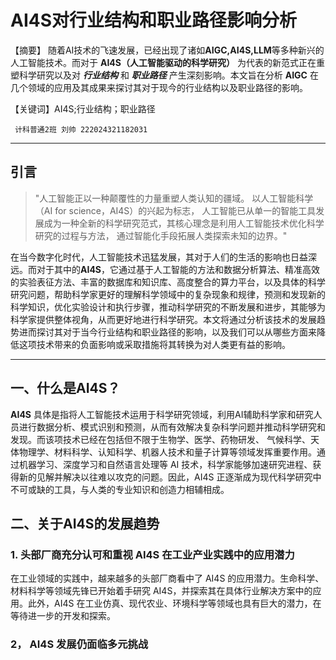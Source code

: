# AI4S对行业结构和职业路径影响分析


 【摘要】  随着AI技术的飞速发展，已经出现了诸如**AIGC,AI4S,LLM**等多种新兴的人工智能技术。而对于 **AI4S（人工智能驱动的科学研究）** 为代表的新范式正在重塑科学研究以及对 
 ***行业结构*** 和 ***职业路径*** 产生深刻影响。本文旨在分析 **AIGC** 在几个领域的应用及其成果来探讨其对于现今的行业结构以及职业路径的影响。  
 
 【关键词】AI4S;行业结构；职业路径    
 
     计科普通2班 刘帅 222024321182031
 ***  
 ##  引言
   > "人工智能正以一种颠覆性的力量重塑人类认知的疆域。 以人工智能科学（AI for science，AI4S）的兴起为标志， 人工智能已从单一的智能工具发展成为一种全新的科学研究范式，其核心理念是利用人工智能技术优化科学研究的过程与方法， 通过智能化手段拓展人类探索未知的边界。"
> 
在当今数字化时代，人工智能技术迅猛发展，其对于人们的生活的影响也日益深远。而对于其中的**AI4S**，它通过基于人工智能的方法和数据分析算法、精准高效的实验表征方法、丰富的数据库和知识库、高度整合的算力平台，以及具体的科学研究问题，帮助科学家更好的理解科学领域中的复杂现象和规律，预测和发现新的科学知识，优化实验设计和执行步骤，推动科学研究的不断发展和进步，其能够为科学家提供整体视角，从而更好地进行科学研究。本文将通过分析该技术的发展趋势进而探讨其对于当今行业结构和职业路径的影响，以及我们可以从哪些方面来降低这项技术带来的负面影响或采取措施将其转换为对人类更有益的影响。  

  ***  
  ## 一、什么是**AI4S**？  
  **AI4S** 具体是指将人工智能技术运用于科学研究领域，利用AI辅助科学家和研究人员进行数据分析、模式识别和预测，从而有效解决复杂科学问题并推动科学研究和发现。而该项技术已经在包括但不限于生物学、医学、药物研发、
气候科学、天体物理学、材料科学、认知科学、机器人技术和量子计算等领域发挥重要作用。通过机器学习、深度学习和自然语言处理等 AI 技术，科学家能够加速研究进程、获得新的见解并解决以往难以攻克的问题。因此，AI4S 正逐渐成为现代科学研究中不可或缺的工具，与人类的专业知识和创造力相辅相成。  
## 二、关于**AI4S**的发展趋势  
### 1. 头部厂商充分认可和重视 AI4S 在工业产业实践中的应用潜力  
 在工业领域的实践中，越来越多的头部厂商看中了 AI4S 的应用潜力。生命科学、材料科学等领域先锋已开始着手研究 AI4S，并探索其在具体行业解决方案中的应用。此外，AI4S 在工业仿真、现代农业、环境科学等领域也具有巨大的潜力，在等待进一步的开发和探索。  
 ### 2， AI4S 发展仍面临多元挑战


 

